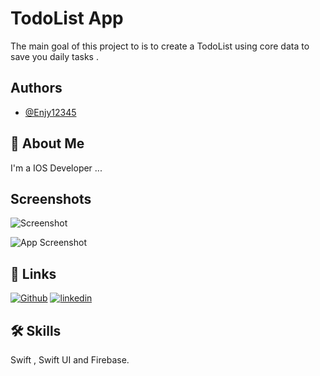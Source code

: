 
# TodoList App 

The main goal of this project to  is to create a TodoList using core data to save you daily tasks .
## Authors

- [@Enjy12345](https://github.com/Enjy12345)


## 🚀 About Me
I'm a IOS Developer ...


## Screenshots

![Screenshot](https://via.placeholder.com/468x300?text=App+Screenshot+Here)

![App Screenshot](https://via.placeholder.com/468x300?text=App+Screenshot+Here)

## 🔗 Links
[![Github](https://img.shields.io/badge/Github-000?style=for-the-badge&logo=ko-fi&logoColor=white)](https://github.com/Enjy12345)
[![linkedin](https://img.shields.io/badge/linkedin-0A66C2?style=for-the-badge&logo=linkedin&logoColor=white)](https://www.linkedin.com/in/enjy-khaled-58432a1b0/)


## 🛠 Skills
Swift , Swift UI and Firebase.

